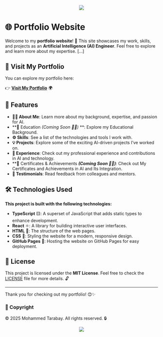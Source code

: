 <h1 align="center">
  
  ![](https://capsule-render.vercel.app/api?type=waving&color=gradient&height=100&section=header)
</h1>

# 🌐 Portfolio Website

Welcome to my **portfolio website**! 🚀 This site showcases my work, skills, and projects as an **Artificial Intelligence (AI) Engineer**. Feel free to explore and learn more about my expertise. [...]

## 🔗 Visit My Portfolio

You can explore my portfolio here:

👉 [**Visit My Portfolio**](https://mmtrabya.github.io/Portfolio-Website/) 🌍

## 🚀 Features

- **👨‍💻 About Me**: Learn more about my background, expertise, and passion for AI.
- **🏫 Education *(Coming Soon 😶‍🌫️)* **: Explore my Educational Background.
- **⚙️ Skills**: See a list of the technologies and tools I work with.
- **💡 Projects**: Explore some of the exciting AI-driven projects I’ve worked on.
- **📝 Experience**: Check out my professional experience and contributions in AI and technology.
- **🏅 Certificates & Achievements ***_(Coming Soon 😶‍🌫️)_***: Check out My Certificates and Achievements in AI and Its Integration.
- **📣 Testimonials**: Read feedback from colleagues and mentors.

## 🛠️ Technologies Used

**This project is built with the following technologies:**

- **TypeScript** 🟨: A superset of JavaScript that adds static types to enhance development.
- **React** ⚛️: A library for building interactive user interfaces.
- **HTML** 📄: The structure of the web pages.
- **CSS** 🎨: Styling the website for a modern, responsive design.
- **GitHub Pages** 📡: Hosting the website on GitHub Pages for easy deployment.

## 📄 License

This project is licensed under the **MIT License**. Feel free to check the [LICENSE](LICENSE) file for more details. 🔓

---

Thank you for checking out my portfolio! 😊✨

### 📜 Copyright

© 2025 Mohammed Tarabay. All rights reserved. 🔒

<div align="center">
  
![](https://capsule-render.vercel.app/api?type=waving&color=gradient&height=100&section=footer)
</div>